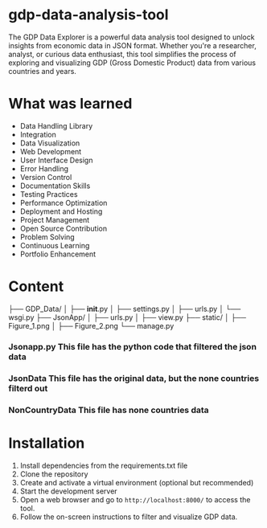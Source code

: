 # gdp-data-analysis-tool
The GDP Data Explorer is a powerful data analysis tool designed to unlock insights from economic data in JSON format. Whether you're a researcher, analyst, or curious data enthusiast, this tool simplifies the process of exploring and visualizing GDP (Gross Domestic Product) data from various countries and years. 

# What was learned
* Data Handling Library
* Integration
* Data Visualization
* Web Development 
* User Interface Design
* Error Handling
* Version Control
* Documentation Skills
* Testing Practices
* Performance Optimization
* Deployment and Hosting
* Project Management 
* Open Source Contribution 
* Problem Solving
* Continuous Learning
* Portfolio Enhancement

# Content
├── GDP_Data/
│   ├── __init__.py
│   ├── settings.py
│   ├── urls.py
│   └── wsgi.py
├── JsonApp/
│   ├── urls.py
│   ├── view.py
├── static/
│   ├── Figure_1.png
│   ├── Figure_2.png
└── manage.py
### Jsonapp.py This file has the python code that filtered the json data
### JsonData   This file has the original data, but the none countries filterd out
### NonCountryData   This file has none countries data

# Installation
 1. Install dependencies from the requirements.txt file
 2. Clone the repository
 3. Create and activate a virtual environment (optional but recommended)
 4. Start the development server
 5. Open a web browser and go to `http://localhost:8000/` to access the tool.
 6. Follow the on-screen instructions to filter and visualize GDP data.
